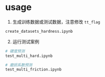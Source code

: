 

# usage

1. 生成训练数据或测试数据，注意修改 `tt_flag`

```bash
create_datasets_hardness.ipynb
```

2. 运行测试案例

```bash
# 硬度预测
test_multi_hard.ipynb

# 磨损系数预测
test_multi_friction.ipynb
```
